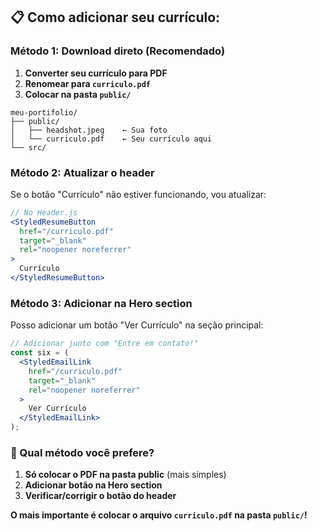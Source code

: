 ## **📋 Como adicionar seu currículo:**

### **Método 1: Download direto (Recomendado)**

1. **Converter seu currículo para PDF**
2. **Renomear para `curriculo.pdf`**
3. **Colocar na pasta `public/`**

```
meu-portifolio/
├── public/
│   ├── headshot.jpeg    ← Sua foto
│   └── curriculo.pdf    ← Seu currículo aqui
└── src/
```

### **Método 2: Atualizar o header**

Se o botão "Currículo" não estiver funcionando, vou atualizar:

```jsx
// No Header.js
<StyledResumeButton
  href="/curriculo.pdf"
  target="_blank"
  rel="noopener noreferrer"
>
  Currículo
</StyledResumeButton>
```

### **Método 3: Adicionar na Hero section**

Posso adicionar um botão "Ver Currículo" na seção principal:

```jsx
// Adicionar junto com "Entre em contato!"
const six = (
  <StyledEmailLink
    href="/curriculo.pdf"
    target="_blank"
    rel="noopener noreferrer"
  >
    Ver Currículo
  </StyledEmailLink>
);
```

### **🎯 Qual método você prefere?**

1. **Só colocar o PDF na pasta public** (mais simples)
2. **Adicionar botão na Hero section**
3. **Verificar/corrigir o botão do header**

**O mais importante é colocar o arquivo `curriculo.pdf` na pasta `public/`!**
